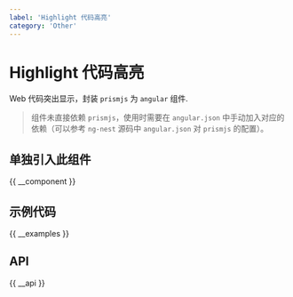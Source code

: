 ```yaml
---
label: 'Highlight 代码高亮'
category: 'Other'
---
```


# Highlight 代码高亮

Web 代码突出显示，封装 `prismjs` 为 `angular` 组件.

> 组件未直接依赖 `prismjs`，使用时需要在 `angular.json` 中手动加入对应的依赖（可以参考 `ng-nest` 源码中 `angular.json` 对 `prismjs` 的配置）。

## 单独引入此组件

{{ __component }}

## 示例代码

{{ __examples }}

## API

{{ __api }}

